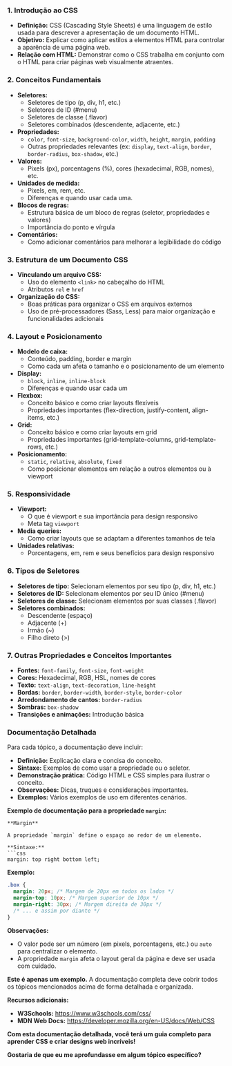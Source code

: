 

### 1. **Introdução ao CSS**
* **Definição:** CSS (Cascading Style Sheets) é uma linguagem de estilo usada para descrever a apresentação de um documento HTML.
* **Objetivo:** Explicar como aplicar estilos a elementos HTML para controlar a aparência de uma página web.
* **Relação com HTML:** Demonstrar como o CSS trabalha em conjunto com o HTML para criar páginas web visualmente atraentes.

### 2. **Conceitos Fundamentais**
* **Seletores:**
    * Seletores de tipo (p, div, h1, etc.)
    * Seletores de ID (#menu)
    * Seletores de classe (.flavor)
    * Seletores combinados (descendente, adjacente, etc.)
* **Propriedades:**
    * `color`, `font-size`, `background-color`, `width`, `height`, `margin`, `padding`
    * Outras propriedades relevantes (ex: `display`, `text-align`, `border`, `border-radius`, `box-shadow`, etc.)
* **Valores:**
    * Pixels (px), porcentagens (%), cores (hexadecimal, RGB, nomes), etc.
* **Unidades de medida:**
    * Pixels, em, rem, etc.
    * Diferenças e quando usar cada uma.
* **Blocos de regras:**
    * Estrutura básica de um bloco de regras (seletor, propriedades e valores)
    * Importância do ponto e vírgula
* **Comentários:**
    * Como adicionar comentários para melhorar a legibilidade do código

### 3. **Estrutura de um Documento CSS**
* **Vinculando um arquivo CSS:**
    * Uso do elemento `<link>` no cabeçalho do HTML
    * Atributos `rel` e `href`
* **Organização do CSS:**
    * Boas práticas para organizar o CSS em arquivos externos
    * Uso de pré-processadores (Sass, Less) para maior organização e funcionalidades adicionais

### 4. **Layout e Posicionamento**
* **Modelo de caixa:**
    * Conteúdo, padding, border e margin
    * Como cada um afeta o tamanho e o posicionamento de um elemento
* **Display:**
    * `block`, `inline`, `inline-block`
    * Diferenças e quando usar cada um
* **Flexbox:**
    * Conceito básico e como criar layouts flexíveis
    * Propriedades importantes (flex-direction, justify-content, align-items, etc.)
* **Grid:**
    * Conceito básico e como criar layouts em grid
    * Propriedades importantes (grid-template-columns, grid-template-rows, etc.)
* **Posicionamento:**
    * `static`, `relative`, `absolute`, `fixed`
    * Como posicionar elementos em relação a outros elementos ou à viewport

### 5. **Responsividade**
* **Viewport:**
    * O que é viewport e sua importância para design responsivo
    * Meta tag `viewport`
* **Media queries:**
    * Como criar layouts que se adaptam a diferentes tamanhos de tela
* **Unidades relativas:**
    * Porcentagens, em, rem e seus benefícios para design responsivo

### 6. **Tipos de Seletores**
* **Seletores de tipo:** Selecionam elementos por seu tipo (p, div, h1, etc.)
* **Seletores de ID:** Selecionam elementos por seu ID único (#menu)
* **Seletores de classe:** Selecionam elementos por suas classes (.flavor)
* **Seletores combinados:**
    * Descendente (espaço)
    * Adjacente (+)
    * Irmão (~)
    * Filho direto (>)

### 7. **Outras Propriedades e Conceitos Importantes**
* **Fontes:** `font-family`, `font-size`, `font-weight`
* **Cores:** Hexadecimal, RGB, HSL, nomes de cores
* **Texto:** `text-align`, `text-decoration`, `line-height`
* **Bordas:** `border`, `border-width`, `border-style`, `border-color`
* **Arredondamento de cantos:** `border-radius`
* **Sombras:** `box-shadow`
* **Transições e animações:** Introdução básica

### **Documentação Detalhada**
Para cada tópico, a documentação deve incluir:
* **Definição:** Explicação clara e concisa do conceito.
* **Sintaxe:** Exemplos de como usar a propriedade ou o seletor.
* **Demonstração prática:** Código HTML e CSS simples para ilustrar o conceito.
* **Observações:** Dicas, truques e considerações importantes.
* **Exemplos:** Vários exemplos de uso em diferentes cenários.

**Exemplo de documentação para a propriedade `margin`:**

```
**Margin**

A propriedade `margin` define o espaço ao redor de um elemento.

**Sintaxe:**
```css
margin: top right bottom left;
```

**Exemplo:**
```css
.box {
  margin: 20px; /* Margem de 20px em todos os lados */
  margin-top: 10px; /* Margem superior de 10px */
  margin-right: 30px; /* Margem direita de 30px */
  /* ... e assim por diante */
}
```

**Observações:**
* O valor pode ser um número (em pixels, porcentagens, etc.) ou `auto` para centralizar o elemento.
* A propriedade `margin` afeta o layout geral da página e deve ser usada com cuidado.

**Este é apenas um exemplo.** A documentação completa deve cobrir todos os tópicos mencionados acima de forma detalhada e organizada.

**Recursos adicionais:**
* **W3Schools:** https://www.w3schools.com/css/
* **MDN Web Docs:** https://developer.mozilla.org/en-US/docs/Web/CSS

**Com esta documentação detalhada, você terá um guia completo para aprender CSS e criar designs web incríveis!**

**Gostaria de que eu me aprofundasse em algum tópico específico?**
